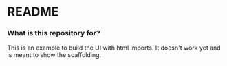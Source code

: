 # README #

### What is this repository for? ###

This is an example to build the UI with html imports. It doesn't work yet and is meant to show the scaffolding.
